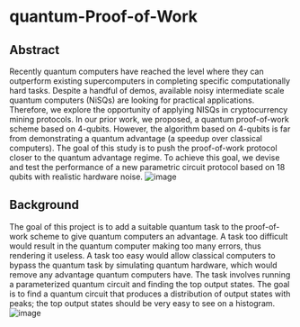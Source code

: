 # quantum-Proof-of-Work

## Abstract 
Recently quantum computers have reached the level where they can outperform existing supercomputers in completing specific computationally hard tasks. Despite a handful of demos, available noisy intermediate scale quantum computers (NiSQs) are looking for practical applications. Therefore, we explore the opportunity of applying NISQs in cryptocurrency mining protocols. In our prior work, we proposed, a quantum proof-of-work scheme based on 4-qubits. However, the algorithm based on 4-qubits is far from demonstrating a quantum advantage (a speedup over classical computers). The goal of this study is to push the proof-of-work protocol closer to the quantum advantage regime. To achieve this goal, we devise and test the performance of a new parametric circuit protocol based on 18 qubits with realistic hardware noise.
![image](https://user-images.githubusercontent.com/49625502/214153229-ed55f4df-506f-4702-9142-e5eea6fef4d3.png)

## Background
The goal of this project is to add a suitable quantum task to the proof-of-work scheme to give quantum computers an advantage. A task too difficult would result in the quantum computer making too many errors, thus rendering it useless. A task too easy would allow classical computers to bypass the quantum task by simulating quantum hardware, which would remove any advantage quantum computers have. The task involves running a parameterized quantum circuit and finding the top output states. The goal is to find a quantum circuit that produces a distribution of output states with peaks; the top output states should be very easy to see on a histogram.
![image](https://user-images.githubusercontent.com/49625502/214153488-2540c401-4174-4f67-af2f-ba61354e159d.png)
